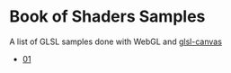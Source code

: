 # Book of Shaders Samples

A list of GLSL samples done with WebGL and [glsl-canvas](https://github.com/patriciogonzalezvivo/glslCanvas)

* [01](https://justahero.github.io/book-of-shaders/samples/01/index.html)
